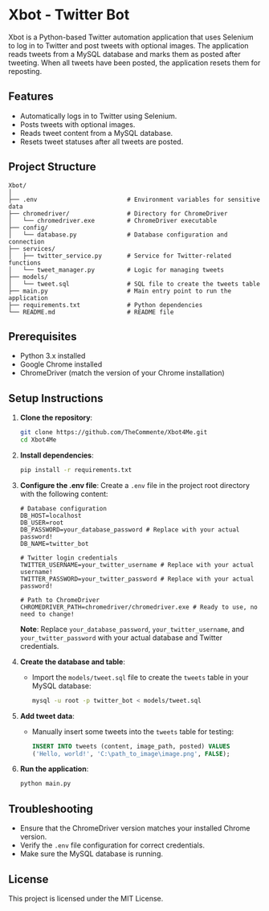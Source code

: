 
# Xbot - Twitter Bot

Xbot is a Python-based Twitter automation application that uses Selenium to log in to Twitter and post tweets with optional images. The application reads tweets from a MySQL database and marks them as posted after tweeting. When all tweets have been posted, the application resets them for reposting.

## Features
- Automatically logs in to Twitter using Selenium.
- Posts tweets with optional images.
- Reads tweet content from a MySQL database.
- Resets tweet statuses after all tweets are posted.

## Project Structure
```
Xbot/
│
├── .env                         # Environment variables for sensitive data
├── chromedriver/                # Directory for ChromeDriver
│   └── chromedriver.exe         # ChromeDriver executable
├── config/
│   └── database.py              # Database configuration and connection
├── services/
│   ├── twitter_service.py       # Service for Twitter-related functions
│   └── tweet_manager.py         # Logic for managing tweets
├── models/
│   └── tweet.sql                # SQL file to create the tweets table
├── main.py                      # Main entry point to run the application
├── requirements.txt             # Python dependencies
└── README.md                    # README file
```

## Prerequisites
- Python 3.x installed
- Google Chrome installed
- ChromeDriver (match the version of your Chrome installation)

## Setup Instructions

1. **Clone the repository**:
   ```bash
   git clone https://github.com/TheCommente/Xbot4Me.git
   cd Xbot4Me
   ```

2. **Install dependencies**:
   ```bash
   pip install -r requirements.txt
   ```

3. **Configure the .env file**:
   Create a `.env` file in the project root directory with the following content:
   ```
   # Database configuration
   DB_HOST=localhost
   DB_USER=root
   DB_PASSWORD=your_database_password # Replace with your actual password!
   DB_NAME=twitter_bot

   # Twitter login credentials
   TWITTER_USERNAME=your_twitter_username # Replace with your actual username!
   TWITTER_PASSWORD=your_twitter_password # Replace with your actual password!

   # Path to ChromeDriver
   CHROMEDRIVER_PATH=chromedriver/chromedriver.exe # Ready to use, no need to change!
   ```

   **Note**: Replace `your_database_password`, `your_twitter_username`, and `your_twitter_password` with your actual database and Twitter credentials.

4. **Create the database and table**:
   - Import the `models/tweet.sql` file to create the `tweets` table in your MySQL database:
     ```bash
     mysql -u root -p twitter_bot < models/tweet.sql
     ```

5. **Add tweet data**:
   - Manually insert some tweets into the `tweets` table for testing:
     ```sql
     INSERT INTO tweets (content, image_path, posted) VALUES 
     ('Hello, world!', 'C:\path_to_image\image.png', FALSE);
     ```

6. **Run the application**:
   ```bash
   python main.py
   ```

## Troubleshooting
- Ensure that the ChromeDriver version matches your installed Chrome version.
- Verify the `.env` file configuration for correct credentials.
- Make sure the MySQL database is running.

## License
This project is licensed under the MIT License.
